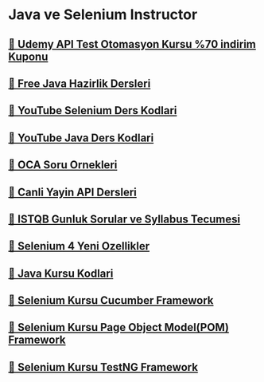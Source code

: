 <h1>Java ve Selenium Instructor</h1>

<!--![snake gif](https://github.com/bulutluoz/Java-fall-2021/blob/output/github-contribution-grid-snake.gif)-->

<h2><a href="https://www.udemy.com/course/api-testing-abulutluoz/?couponCode=BULUTLUOZ_MAYIS24" >🧿 Udemy API Test Otomasyon Kursu %70 indirim Kuponu </a> </h2>

<h2><a href="https://github.com/bulutluoz/Free-Java-Dersleri" >🧿 Free Java Hazirlik Dersleri </a> </h2>

<h2><a href="https://github.com/bulutluoz/30-dakikada-Selenium-Serisi" >🧿 YouTube Selenium Ders Kodlari </a> </h2>

<h2><a href="https://github.com/bulutluoz/15-dakikada-Java-Serisi" >🧿 YouTube Java Ders Kodlari </a> </h2>

<h2><a href="https://github.com/bulutluoz/OCA-Sorular" >🧿 OCA Soru Ornekleri </a> </h2>

<h2><a href="https://github.com/bulutluoz/Canli-Yayin-API-dersleri" >🧿 Canli Yayin API Dersleri  </a> </h2>

<h2><a href="https://github.com/bulutluoz/ISTQB-2022-gunluk-sorular" >🧿 ISTQB Gunluk Sorular ve Syllabus Tecumesi</a> </h2>

<h2><a href="https://github.com/bulutluoz/Selenium_4-Yenilikler" >🧿 Selenium 4 Yeni Ozellikler</a> </h2>

<h2><a href="https://github.com/bulutluoz/Java-fall-2021" >🧿 Java Kursu Kodlari</a> </h2>

<h2><a href="https://github.com/bulutluoz/batch30-Cucumber" >🧿 Selenium Kursu Cucumber Framework</a> </h2>

<h2><a href="https://github.com/bulutluoz/batch30-POM" >🧿 Selenium Kursu Page Object Model(POM) Framework</a> </h2>

<h2><a href="https://github.com/bulutluoz/Batch30-TestNG" >🧿 Selenium Kursu TestNG Framework</a> </h2>


